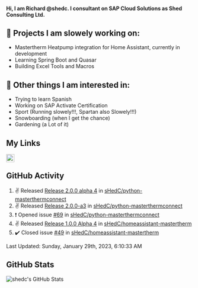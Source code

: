 #### Hi, I am Richard @shedc. I consultant on SAP Cloud Solutions as Shed Consulting Ltd.

## 👋 Projects I am slowely working on:
- Mastertherm Heatpump integration for Home Assistant, currently in development
- Learning Spring Boot and Quasar
- Building Excel Tools and Macros

## 👀 Other things I am interested in:
- Trying to learn Spanish
- Working on SAP Activate Certification
- Sport (Running slowely!!!, Spartan also Slowely!!!)
- Snowboarding (when I get the chance)
- Gardening (a Lot of it)

## My Links
[<img align="left" alt="shedc | LinkedIn" width="22px" src="https://cdn.jsdelivr.net/npm/simple-icons@v3/icons/linkedin.svg" />][linkedin]

<br/>

## GitHub Activity
<!--RECENT_ACTIVITY:start-->
1. ✌️ Released [Release 2.0.0 alpha 4](https://github.com/sHedC/python-masterthermconnect/releases/tag/2.0.0-a4) in [sHedC/python-masterthermconnect](https://github.com/sHedC/python-masterthermconnect)
2. ✌️ Released [Release 2.0.0-a3](https://github.com/sHedC/python-masterthermconnect/releases/tag/2.0.0-a3) in [sHedC/python-masterthermconnect](https://github.com/sHedC/python-masterthermconnect)
3. ❗️ Opened issue [#69](https://github.com/sHedC/python-masterthermconnect/issues/69) in [sHedC/python-masterthermconnect](https://github.com/sHedC/python-masterthermconnect)
4. ✌️ Released [Release 1.0.0 Alpha 4](https://github.com/sHedC/homeassistant-mastertherm/releases/tag/1.0.0-a4) in [sHedC/homeassistant-mastertherm](https://github.com/sHedC/homeassistant-mastertherm)
5. ✔️ Closed issue [#49](https://github.com/sHedC/homeassistant-mastertherm/issues/49) in [sHedC/homeassistant-mastertherm](https://github.com/sHedC/homeassistant-mastertherm)
<!--RECENT_ACTIVITY:end-->
<!--RECENT_ACTIVITY:last_update-->
Last Updated: Sunday, January 29th, 2023, 6:10:33 AM
<!--RECENT_ACTIVITY:last_update_end-->

## GitHub Stats
<img align="left" alt="shedc's GitHub Stats" src="https://github-readme-stats.vercel.app/api?username=shedc&show_icons=true&hide_title=true" />

[linkedin]: https://www.linkedin.com/in/richard-holmes-3314251/
